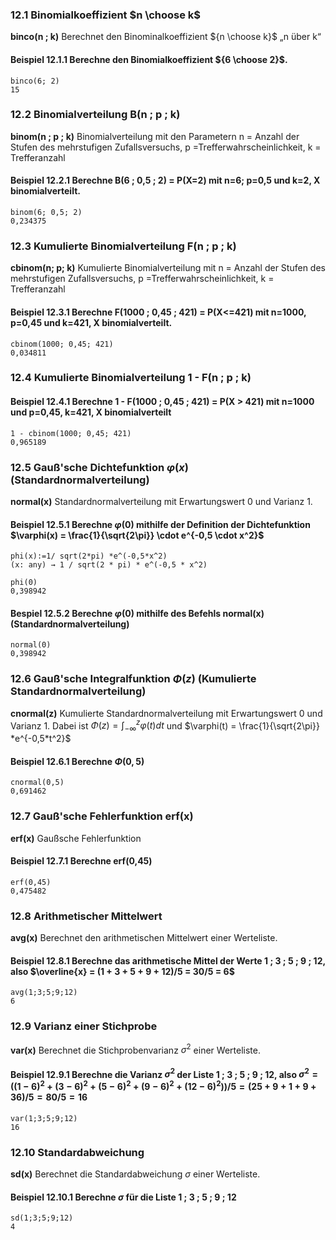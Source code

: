 ### 12.1 Binomialkoeffizient $n \choose k$
__binco(n ; k)__	Berechnet den Binominalkoeffizient  ${n \choose k}$ „n über k“
#### Beispiel 12.1.1	Berechne den Binomialkoeffizient ${6 \choose 2}$.
```arithmico
binco(6; 2)
15
``` 
### 12.2 Binomialverteilung B(n ; p ; k)
__binom(n ; p ; k)__ Binomialverteilung mit den Parametern n = Anzahl der Stufen des mehrstufigen Zufallsversuchs, p =Trefferwahrscheinlichkeit, 
k = Trefferanzahl
#### Beispiel 12.2.1 Berechne B(6 ; 0,5 ; 2) = P(X=2) mit n=6; p=0,5 und k=2, X binomialverteilt.
```arithmico
binom(6; 0,5; 2)
0,234375
``` 
### 12.3 Kumulierte Binomialverteilung F(n ; p ; k)
__cbinom(n; p; k)__	Kumulierte Binomialverteilung mit 
n = Anzahl der Stufen des mehrstufigen Zufallsversuchs,
p =Trefferwahrscheinlichkeit, k = Trefferanzahl
#### Beispiel 12.3.1 Berechne F(1000 ; 0,45 ; 421) = P(X<=421) mit n=1000, p=0,45 und k=421, X binomialverteilt.
```arithmico
cbinom(1000; 0,45; 421)
0,034811
``` 
### 12.4 Kumulierte Binomialverteilung 1 - F(n ; p ; k)
#### Beispiel 12.4.1 Berechne  1 - F(1000 ; 0,45 ; 421) = P(X > 421) mit n=1000 und p=0,45, k=421, X  binomialverteilt
```arithmico
1 - cbinom(1000; 0,45; 421)
0,965189
``` 
### 12.5 Gauß'sche Dichtefunktion $\varphi(x)$ (Standardnormalverteilung) 
__normal(x)__ Standardnormalverteilung mit Erwartungswert 0 und Varianz 1.
#### Beispiel 12.5.1 Berechne $\varphi(0)$ mithilfe der Definition der Dichtefunktion $\varphi(x) = \frac{1}{\sqrt{2\pi}} \cdot e^{-0,5 \cdot x^2}$ 
```arithmico
phi(x):=1/ sqrt(2*pi) *e^(-0,5*x^2)
(x: any) → 1 / sqrt(2 * pi) * e^(-0,5 * x^2)
``` 
```arithmico
phi(0)
0,398942
``` 
#### Bespiel 12.5.2	Berechne $\varphi(0)$ mithilfe des Befehls normal(x) (Standardnormalverteilung)
```arithmico
normal(0)
0,398942
``` 
### 12.6 Gauß'sche Integralfunktion $\Phi(z)$ (Kumulierte Standardnormalverteilung)
__cnormal(z)__	Kumulierte Standardnormalverteilung mit Erwartungswert 0 und Varianz 1. Dabei ist $\Phi(z) = \int_{-\infty}^z \varphi(t) dt$ und 
$\varphi(t) = \frac{1}{\sqrt{2\pi}} *e^{-0,5*t^2}$
#### Beispiel 12.6.1 Berechne $\Phi(0,5)$  

```arithmico
cnormal(0,5)
0,691462
``` 
### 12.7 Gauß'sche Fehlerfunktion erf(x) 
__erf(x)__	Gaußsche Fehlerfunktion 
#### Beispiel 12.7.1 Berechne erf(0,45)
```arithmico
erf(0,45)
0,475482
``` 
### 12.8 Arithmetischer Mittelwert
__avg(x)__	Berechnet den arithmetischen Mittelwert einer Werteliste.
#### Beispiel 12.8.1 Berechne das arithmetische Mittel der Werte 1 ; 3 ; 5 ; 9 ; 12, also $\overline{x} = (1 + 3 + 5 + 9 + 12)/5 = 30/5 = 6$
```arithmico
avg(1;3;5;9;12)
6
``` 
### 12.9 Varianz einer Stichprobe
__var(x)__	Berechnet die Stichprobenvarianz $\sigma^2$ einer Werteliste.
#### Beispiel 12.9.1 Berechne die Varianz $\sigma ^2$ der Liste 1 ; 3 ; 5 ; 9 ; 12, also $\sigma ^2 = ((1-6)^2 + (3-6)^2 + (5-6)^2 + (9-6)^2 + (12-6)^2))/5 = (25 + 9 + 1 + 9 + 36)/5 = 80/5 =16$ 
```arithmico
var(1;3;5;9;12)
16
``` 
### 12.10 Standardabweichung
__sd(x)__	Berechnet die Standardabweichung $\sigma$ einer Werteliste.
#### Beispiel 12.10.1 Berechne $\sigma$ für die Liste 1 ; 3 ; 5 ; 9 ; 12
```arithmico
sd(1;3;5;9;12)
4
``` 
